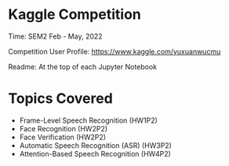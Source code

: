 # Kaggle Competition 

Time: SEM2 Feb - May, 2022

Competition User Profile:  https://www.kaggle.com/yuxuanwucmu

Readme: At the top of each Jupyter Notebook 



# Topics Covered

- Frame-Level Speech Recognition (HW1P2)
- Face Recognition (HW2P2)
- Face Verification (HW2P2)
- Automatic Speech Recognition (ASR) (HW3P2)
- Attention-Based Speech Recognition (HW4P2)





